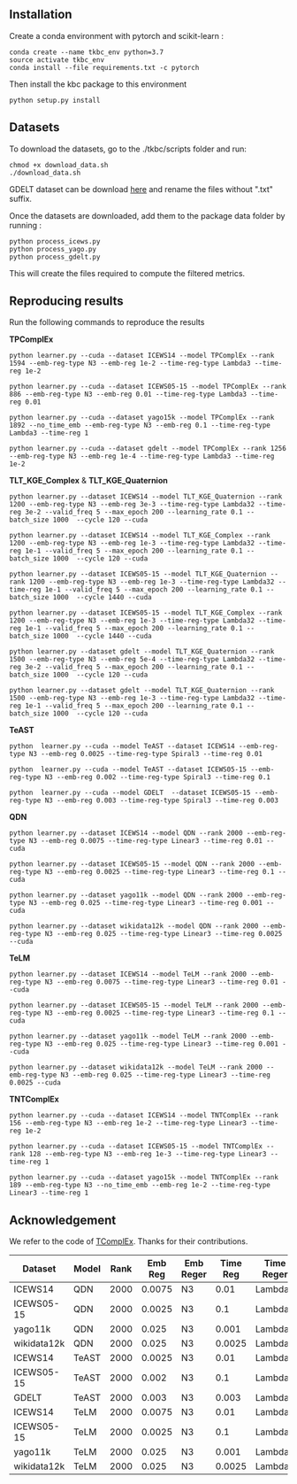 ## Installation

Create a conda environment with pytorch and scikit-learn :

```
conda create --name tkbc_env python=3.7
source activate tkbc_env
conda install --file requirements.txt -c pytorch
```

Then install the kbc package to this environment

```
python setup.py install
```

## Datasets

To download the datasets, go to the ./tkbc/scripts folder and run:

```
chmod +x download_data.sh
./download_data.sh
```

GDELT dataset can be download [here](https://github.com/BorealisAI/de-simple/tree/master/datasets/gdelt) and rename the files without ".txt" suffix.

Once the datasets are downloaded, add them to the package data folder by running :

```
python process_icews.py
python process_yago.py
python process_gdelt.py
```

This will create the files required to compute the filtered metrics.

## Reproducing results

Run the following commands to reproduce the results

**TPComplEx**

```
python learner.py --cuda --dataset ICEWS14 --model TPComplEx --rank 1594 --emb-reg-type N3 --emb-reg 1e-2 --time-reg-type Lambda3 --time-reg 1e-2

python learner.py --cuda --dataset ICEWS05-15 --model TPComplEx --rank 886 --emb-reg-type N3 --emb-reg 0.01 --time-reg-type Lambda3 --time-reg 0.01

python learner.py --cuda --dataset yago15k --model TPComplEx --rank 1892 --no_time_emb --emb-reg-type N3 --emb-reg 0.1 --time-reg-type Lambda3 --time-reg 1

python learner.py --cuda --dataset gdelt --model TPComplEx --rank 1256 --emb-reg-type N3 --emb-reg 1e-4 --time-reg-type Lambda3 --time-reg 1e-2
```

**TLT_KGE_Complex** & **TLT_KGE_Quaternion**

```
python learner.py --dataset ICEWS14 --model TLT_KGE_Quaternion --rank 1200 --emb-reg-type N3 --emb-reg 3e-3 --time-reg-type Lambda32 --time-reg 3e-2 --valid_freq 5 --max_epoch 200 --learning_rate 0.1 --batch_size 1000  --cycle 120 --cuda

python learner.py --dataset ICEWS14 --model TLT_KGE_Complex --rank 1200 --emb-reg-type N3 --emb-reg 1e-3 --time-reg-type Lambda32 --time-reg 1e-1 --valid_freq 5 --max_epoch 200 --learning_rate 0.1 --batch_size 1000  --cycle 120 --cuda

python learner.py --dataset ICEWS05-15 --model TLT_KGE_Quaternion --rank 1200 --emb-reg-type N3 --emb-reg 1e-3 --time-reg-type Lambda32 --time-reg 1e-1 --valid_freq 5 --max_epoch 200 --learning_rate 0.1 --batch_size 1000  --cycle 1440 --cuda

python learner.py --dataset ICEWS05-15 --model TLT_KGE_Complex --rank 1200 --emb-reg-type N3 --emb-reg 1e-3 --time-reg-type Lambda32 --time-reg 1e-1 --valid_freq 5 --max_epoch 200 --learning_rate 0.1 --batch_size 1000  --cycle 1440 --cuda

python learner.py --dataset gdelt --model TLT_KGE_Quaternion --rank 1500 --emb-reg-type N3 --emb-reg 5e-4 --time-reg-type Lambda32 --time-reg 3e-2 --valid_freq 5 --max_epoch 200 --learning_rate 0.1 --batch_size 1000  --cycle 120 --cuda

python learner.py --dataset gdelt --model TLT_KGE_Quaternion --rank 1500 --emb-reg-type N3 --emb-reg 1e-3 --time-reg-type Lambda32 --time-reg 1e-1 --valid_freq 5 --max_epoch 200 --learning_rate 0.1 --batch_size 1000  --cycle 120 --cuda
```

**TeAST**

```
python  learner.py --cuda --model TeAST --dataset ICEWS14 --emb-reg-type N3 --emb-reg 0.0025 --time-reg-type Spiral3 --time-reg 0.01

python  learner.py --cuda --model TeAST --dataset ICEWS05-15 --emb-reg-type N3 --emb-reg 0.002 --time-reg-type Spiral3 --time-reg 0.1

python  learner.py --cuda --model GDELT  --dataset ICEWS05-15 --emb-reg-type N3 --emb-reg 0.003 --time-reg-type Spiral3 --time-reg 0.003
```

**QDN**

```
python learner.py --dataset ICEWS14 --model QDN --rank 2000 --emb-reg-type N3 --emb-reg 0.0075 --time-reg-type Linear3 --time-reg 0.01 --cuda

python learner.py --dataset ICEWS05-15 --model QDN --rank 2000 --emb-reg-type N3 --emb-reg 0.0025 --time-reg-type Linear3 --time-reg 0.1 --cuda

python learner.py --dataset yago11k --model QDN --rank 2000 --emb-reg-type N3 --emb-reg 0.025 --time-reg-type Linear3 --time-reg 0.001 --cuda

python learner.py --dataset wikidata12k --model QDN --rank 2000 --emb-reg-type N3 --emb-reg 0.025 --time-reg-type Linear3 --time-reg 0.0025 --cuda

```

**TeLM**

```
python learner.py --dataset ICEWS14 --model TeLM --rank 2000 --emb-reg-type N3 --emb-reg 0.0075 --time-reg-type Linear3 --time-reg 0.01 --cuda

python learner.py --dataset ICEWS05-15 --model TeLM --rank 2000 --emb-reg-type N3 --emb-reg 0.0025 --time-reg-type Linear3 --time-reg 0.1 --cuda

python learner.py --dataset yago11k --model TeLM --rank 2000 --emb-reg-type N3 --emb-reg 0.025 --time-reg-type Linear3 --time-reg 0.001 --cuda

python learner.py --dataset wikidata12k --model TeLM --rank 2000 --emb-reg-type N3 --emb-reg 0.025 --time-reg-type Linear3 --time-reg 0.0025 --cuda

```

**TNTComplEx**

```
python learner.py --cuda --dataset ICEWS14 --model TNTComplEx --rank 156 --emb-reg-type N3 --emb-reg 1e-2 --time-reg-type Linear3 --time-reg 1e-2

python learner.py --cuda --dataset ICEWS05-15 --model TNTComplEx --rank 128 --emb-reg-type N3 --emb-reg 1e-3 --time-reg-type Linear3 --time-reg 1

python learner.py --cuda --dataset yago15k --model TNTComplEx --rank 189 --emb-reg-type N3 --no_time_emb --emb-reg 1e-2 --time-reg-type Linear3 --time-reg 1
```

## Acknowledgement

We refer to the code of [TComplEx](https://github.com/facebookresearch/tkbc). Thanks for their contributions.

| Dataset     | Model | Rank | Emb Reg | Emb Reger | Time Reg | Time Reger |
| ----------- | ----- | ---- | ------- | --------- | -------- | ---------- |
| ICEWS14     | QDN   | 2000 | 0.0075  | N3        | 0.01     | Lambda3    |
| ICEWS05-15  | QDN   | 2000 | 0.0025  | N3        | 0.1      | Lambda3    |
| yago11k     | QDN   | 2000 | 0.025   | N3        | 0.001    | Lambda3    |
| wikidata12k | QDN   | 2000 | 0.025   | N3        | 0.0025   | Lambda3    |
| ICEWS14     | TeAST | 2000 | 0.0025  | N3        | 0.01     | Lambda3    |
| ICEWS05-15  | TeAST | 2000 | 0.002   | N3        | 0.1      | Lambda3    |
| GDELT       | TeAST | 2000 | 0.003   | N3        | 0.003    | Lambda3    |
| ICEWS14     | TeLM  | 2000 | 0.0075  | N3        | 0.01     | Lambda3    |
| ICEWS05-15  | TeLM  | 2000 | 0.0025  | N3        | 0.1      | Lambda3    |
| yago11k     | TeLM  | 2000 | 0.025   | N3        | 0.001    | Lambda3    |
| wikidata12k | TeLM  | 2000 | 0.025   | N3        | 0.0025   | Lambda3    |
